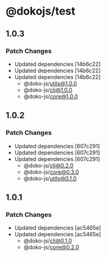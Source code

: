 # @dokojs/test

## 1.0.3

### Patch Changes

- Updated dependencies [14b6c22]
- Updated dependencies [14b6c22]
- Updated dependencies [14b6c22]
  - @doko-js/utils@1.0.0
  - @doko-js/cli@1.0.0
  - @doko-js/core@1.0.0

## 1.0.2

### Patch Changes

- Updated dependencies [607c291]
- Updated dependencies [607c291]
- Updated dependencies [607c291]
  - @doko-js/cli@0.2.0
  - @doko-js/core@0.3.0
  - @doko-js/utils@0.1.0

## 1.0.1

### Patch Changes

- Updated dependencies [ac5465e]
- Updated dependencies [ac5465e]
  - @doko-js/cli@0.1.0
  - @doko-js/core@0.2.0
